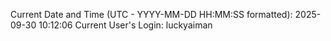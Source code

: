 Current Date and Time (UTC - YYYY-MM-DD HH:MM:SS formatted): 2025-09-30 10:12:06
Current User's Login: luckyaiman
